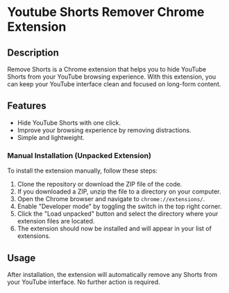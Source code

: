 # Youtube Shorts Remover Chrome Extension

## Description

Remove Shorts is a Chrome extension that helps you to hide YouTube Shorts from your YouTube browsing experience. With this extension, you can keep your YouTube interface clean and focused on long-form content.

## Features

- Hide YouTube Shorts with one click.
- Improve your browsing experience by removing distractions.
- Simple and lightweight.

### Manual Installation (Unpacked Extension)

To install the extension manually, follow these steps:

1. Clone the repository or download the ZIP file of the code.
2. If you downloaded a ZIP, unzip the file to a directory on your computer.
3. Open the Chrome browser and navigate to `chrome://extensions/`.
4. Enable "Developer mode" by toggling the switch in the top right corner.
5. Click the "Load unpacked" button and select the directory where your extension files are located.
6. The extension should now be installed and will appear in your list of extensions.

## Usage

After installation, the extension will automatically remove any Shorts from your YouTube interface. No further action is required.
